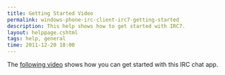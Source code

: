 ```yaml
---
title: Getting Started Video
permalink: windows-phone-irc-client-irc7-getting-started
description: This help shows how to get started with IRC7.
layout: helppage.cshtml
tags: help, general
time: 2011-12-20 18:00
---
```

The [following video](http://www.youtube.com/watch?v=HmXZ-PKxQ68) shows how you can get started with this IRC chat app.